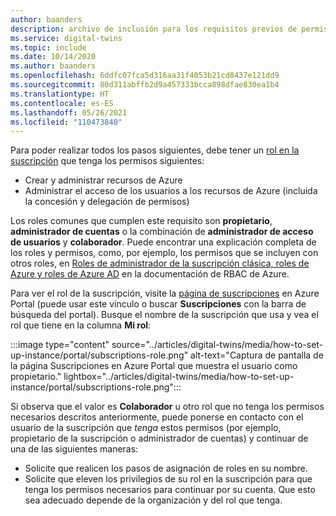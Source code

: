 ```yaml
---
author: baanders
description: archivo de inclusión para los requisitos previos de permisos en la instalación de Azure Digital Twins
ms.service: digital-twins
ms.topic: include
ms.date: 10/14/2020
ms.author: baanders
ms.openlocfilehash: 6ddfc07fca5d316aa31f4053b21cd8437e121dd9
ms.sourcegitcommit: 80d311abffb2d9a457333bcca898dfae830ea1b4
ms.translationtype: HT
ms.contentlocale: es-ES
ms.lasthandoff: 05/26/2021
ms.locfileid: "110473840"
---
```

Para poder realizar todos los pasos siguientes, debe tener un [rol en la suscripción](../articles/role-based-access-control/rbac-and-directory-admin-roles.md) que tenga los permisos siguientes:
* Crear y administrar recursos de Azure
* Administrar el acceso de los usuarios a los recursos de Azure (incluida la concesión y delegación de permisos)

Los roles comunes que cumplen este requisito son **propietario**, **administrador de cuentas** o la combinación de **administrador de acceso de usuarios** y **colaborador**. Puede encontrar una explicación completa de los roles y permisos, como, por ejemplo, los permisos que se incluyen con otros roles, en [Roles de administrador de la suscripción clásica, roles de Azure y roles de Azure AD](../articles/role-based-access-control/rbac-and-directory-admin-roles.md) en la documentación de RBAC de Azure.

Para ver el rol de la suscripción, visite la [página de suscripciones](https://portal.azure.com/#blade/Microsoft_Azure_Billing/SubscriptionsBlade) en Azure Portal (puede usar este vínculo o buscar **Suscripciones** con la barra de búsqueda del portal). Busque el nombre de la suscripción que usa y vea el rol que tiene en la columna **Mi rol**:

:::image type="content" source="../articles/digital-twins/media/how-to-set-up-instance/portal/subscriptions-role.png" alt-text="Captura de pantalla de la página Suscripciones en Azure Portal que muestra el usuario como propietario." lightbox="../articles/digital-twins/media/how-to-set-up-instance/portal/subscriptions-role.png":::

Si observa que el valor es **Colaborador** u otro rol que no tenga los permisos necesarios descritos anteriormente, puede ponerse en contacto con el usuario de la suscripción que *tenga* estos permisos (por ejemplo, propietario de la suscripción o administrador de cuentas) y continuar de una de las siguientes maneras:
* Solicite que realicen los pasos de asignación de roles en su nombre.
* Solicite que eleven los privilegios de su rol en la suscripción para que tenga los permisos necesarios para continuar por su cuenta. Que esto sea adecuado depende de la organización y del rol que tenga.